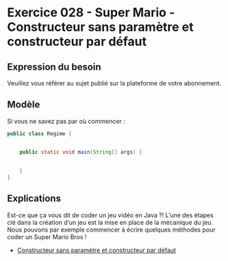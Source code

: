 # Exercice 028 - Super Mario - Constructeur sans paramètre et constructeur par défaut

## Expression du besoin
Veuillez vous référer au sujet publié sur la plateforme de votre abonnement.

## Modèle
Si vous ne savez pas par où commencer :

```java
public class Regime {


    public static void main(String[] args) {
   
    
    }
}

```

## Explications
Est-ce que ça vous dit de coder un jeu vidéo en Java ?! L’une des étapes clé dans la création d’un jeu est la mise en place de la mécanique du jeu. Nous pouvons par exemple commencer à écrire quelques méthodes pour coder un Super Mario Bros !

- [Constructeur sans paramètre et constructeur par défaut](https://www.udemy.com/cours-complet-de-programmation-java-pour-debutants/learn/v4/t/lecture/5991160/?couponCode=FROM_TP_JAVA)